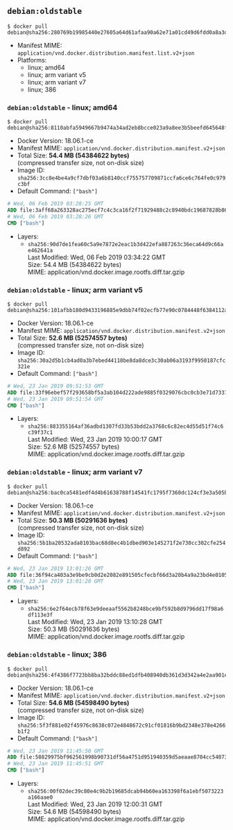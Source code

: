 ## `debian:oldstable`

```console
$ docker pull debian@sha256:280769b19985440e27605a64d61afaa90a62e71a01cd49d6fdd0a8a3dfffc47e
```

-	Manifest MIME: `application/vnd.docker.distribution.manifest.list.v2+json`
-	Platforms:
	-	linux; amd64
	-	linux; arm variant v5
	-	linux; arm variant v7
	-	linux; 386

### `debian:oldstable` - linux; amd64

```console
$ docker pull debian@sha256:8110abfa5949667b9474a34ad2eb8bcce023a9a8ee3b5beefd645648fe07202b
```

-	Docker Version: 18.06.1-ce
-	Manifest MIME: `application/vnd.docker.distribution.manifest.v2+json`
-	Total Size: **54.4 MB (54384622 bytes)**  
	(compressed transfer size, not on-disk size)
-	Image ID: `sha256:3cc8e4be4a9cf7dbf03a6b8140ccf755757709871ccfa6ce6c764fe0c979c3bf`
-	Default Command: `["bash"]`

```dockerfile
# Wed, 06 Feb 2019 03:28:25 GMT
ADD file:3aff68a263328ac275ecf7c4c3ca16f2f71929488c2c8940bdc19687828b8683 in / 
# Wed, 06 Feb 2019 03:28:26 GMT
CMD ["bash"]
```

-	Layers:
	-	`sha256:90d7de1fea60c5a9e7872e2eac1b3d422efa887263c36eca64d9c66ae462641a`  
		Last Modified: Wed, 06 Feb 2019 03:34:22 GMT  
		Size: 54.4 MB (54384622 bytes)  
		MIME: application/vnd.docker.image.rootfs.diff.tar.gzip

### `debian:oldstable` - linux; arm variant v5

```console
$ docker pull debian@sha256:101afbb180d9433196885e9dbb74f02ecfb77e90c0784448f6384112ad40f96a
```

-	Docker Version: 18.06.1-ce
-	Manifest MIME: `application/vnd.docker.distribution.manifest.v2+json`
-	Total Size: **52.6 MB (52574557 bytes)**  
	(compressed transfer size, not on-disk size)
-	Image ID: `sha256:30a2d5b1cb4ad0a3b7ebed44118be8da8dce3c30ab06a3193f9950187cfc321e`
-	Default Command: `["bash"]`

```dockerfile
# Wed, 23 Jan 2019 09:51:53 GMT
ADD file:33f96ebef57f293658bf5a3ab104d222ade9885f0329076cbc0cb3e71d733790 in / 
# Wed, 23 Jan 2019 09:51:54 GMT
CMD ["bash"]
```

-	Layers:
	-	`sha256:883355164af36adbd1307fd33b53bdd2a3768c6c82ec4d55d51f74c6c39f37c1`  
		Last Modified: Wed, 23 Jan 2019 10:00:17 GMT  
		Size: 52.6 MB (52574557 bytes)  
		MIME: application/vnd.docker.image.rootfs.diff.tar.gzip

### `debian:oldstable` - linux; arm variant v7

```console
$ docker pull debian@sha256:bac0ca5481edf4d4b61638788f14541fc1795f7360dc124cf3e3a505bdb48577
```

-	Docker Version: 18.06.1-ce
-	Manifest MIME: `application/vnd.docker.distribution.manifest.v2+json`
-	Total Size: **50.3 MB (50291636 bytes)**  
	(compressed transfer size, not on-disk size)
-	Image ID: `sha256:5b1ba20532ada8103bac68d8ec4b1dbed903e145271f2e730cc302cfe254d892`
-	Default Command: `["bash"]`

```dockerfile
# Wed, 23 Jan 2019 13:01:26 GMT
ADD file:36f94ca403a3e9be9cb0d2e2082e891505cfecbf66d3a20b4a9a23bd4e0105e2 in / 
# Wed, 23 Jan 2019 13:01:28 GMT
CMD ["bash"]
```

-	Layers:
	-	`sha256:6e2f64ecb78f63e9deeaaf5562b8248bce9bf592b8d9796dd17f98a6df113e3f`  
		Last Modified: Wed, 23 Jan 2019 13:10:28 GMT  
		Size: 50.3 MB (50291636 bytes)  
		MIME: application/vnd.docker.image.rootfs.diff.tar.gzip

### `debian:oldstable` - linux; 386

```console
$ docker pull debian@sha256:4f4386f7723bb8ba32bddc88ed1dfb408940db361d3d342a4e2aa901eabff04b
```

-	Docker Version: 18.06.1-ce
-	Manifest MIME: `application/vnd.docker.distribution.manifest.v2+json`
-	Total Size: **54.6 MB (54598490 bytes)**  
	(compressed transfer size, not on-disk size)
-	Image ID: `sha256:5f3f881e02f45976c8638c072e4848672c91cf01816b9bd2348e378e4266b1f2`
-	Default Command: `["bash"]`

```dockerfile
# Wed, 23 Jan 2019 11:45:50 GMT
ADD file:58829975bf962561998b90731df56a4751d951940359d5aeaae8704cc54073d8 in / 
# Wed, 23 Jan 2019 11:45:51 GMT
CMD ["bash"]
```

-	Layers:
	-	`sha256:00f02dec39c80e4c9b2b19685dcab94b60ea163398f6a1ebf5073223a166aae0`  
		Last Modified: Wed, 23 Jan 2019 12:00:31 GMT  
		Size: 54.6 MB (54598490 bytes)  
		MIME: application/vnd.docker.image.rootfs.diff.tar.gzip
